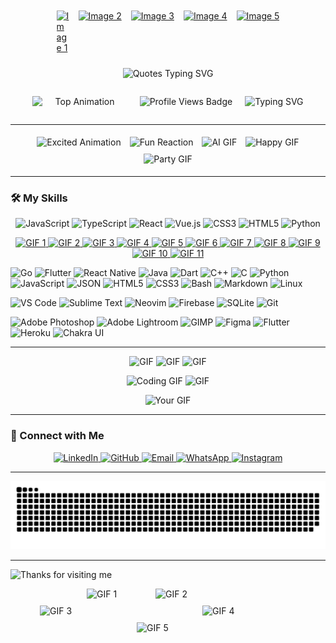<!-- Images taking full width with spacing -->
<div style="display:flex; flex-wrap:wrap; justify-content:center; gap:15px; padding:10px;">
  <a href="https://user-images.githubusercontent.com/74038190/212259377-06fca729-ae7a-480f-8aea-e67670108a1c.jpg" target="_blank">
    <img src="https://user-images.githubusercontent.com/74038190/212259377-06fca729-ae7a-480f-8aea-e67670108a1c.jpg" alt="Image 1" style="max-width:20px; width:20%; height:auto;"/>
  </a>
  <a href="https://user-images.githubusercontent.com/74038190/212259472-b30742fb-19dd-4258-80bf-05a56c9a352c.png" target="_blank">
    <img src="https://user-images.githubusercontent.com/74038190/212259472-b30742fb-19dd-4258-80bf-05a56c9a352c.png" alt="Image 2" style="max-width:150px; width:20%; height:auto;"/>
  </a>
  <a href="https://user-images.githubusercontent.com/74038190/213006207-f036aab8-ef1c-41ef-8a11-479ac0c7e1df.jpg" target="_blank">
    <img src="https://user-images.githubusercontent.com/74038190/213006207-f036aab8-ef1c-41ef-8a11-479ac0c7e1df.jpg" alt="Image 3" style="max-width:150px; width:20%; height:auto;"/>
  </a>
  <a href="https://user-images.githubusercontent.com/74038190/212907112-d360cd3f-bae2-42de-a41a-ca5622488e96.png" target="_blank">
    <img src="https://user-images.githubusercontent.com/74038190/212907112-d360cd3f-bae2-42de-a41a-ca5622488e96.png" alt="Image 4" style="max-width:150px; width:17%; height:auto;"/>
  </a>
  <a href="https://user-images.githubusercontent.com/74038190/216318921-21620ac8-e31f-42b0-b7dd-80ee2f424c2f.png" target="_blank">
    <img src="https://user-images.githubusercontent.com/74038190/216318921-21620ac8-e31f-42b0-b7dd-80ee2f424c2f.png" alt="Image 5" style="max-width:150px; width:20%; height:auto;"/>
  </a>
</div>






<p align="center">
  <img src="https://readme-typing-svg.herokuapp.com?font=Fira+Code&weight=600&size=22&duration=4000&pause=1000&color=00FF00&center=true&vCenter=true&multiline=true&width=800&height=80&lines=%22The+best+way+to+predict+the+future+is+to+create+it.%22;%22Keep+learning,+keep+building,+keep+growing." alt="Quotes Typing SVG"/>
</p>

<div align="center" style="display: flex; align-items: center; justify-content: center; gap: 20px;">
  <img src="https://user-images.githubusercontent.com/74038190/229223156-0cbdaba9-3128-4d8e-8719-b6b4cf741b67.gif" alt="Top Animation" width="30%" />
<!-- Profile Views Badge -->
<p align="center">
  <img src="https://komarev.com/ghpvc/?username=Tejagithub-1&style=flat&color=blueviolet" alt="Profile Views Badge" />
</p>
 
  <img src="https://readme-typing-svg.herokuapp.com?font=Righteous&size=35&duration=4000&pause=800&center=true&width=600&height=100&lines=Hi+There!+%F0%9F%91%8B;I'm+Raviteja+Gandrakota+%F0%9F%98%8E;AI%2FML+Enthusiast+%F0%9F%9A%80" alt="Typing SVG" />
</div>

---

<!-- GIF Row -->
<div align="center">
  <img src="https://media.giphy.com/media/WUlplcMpOCEmTGBtBW/giphy.gif" alt="Excited Animation" width="120" style="margin: 5px;" />
  <img src="https://media.giphy.com/media/du3J3cXyzhj75IOgvA/giphy.gif" alt="Fun Reaction" width="120" style="margin: 5px;" />
  <img src="https://media.giphy.com/media/eNAsjO55tPbgaor7ma/giphy.gif" alt="AI GIF" width="120" style="margin: 5px;" />
  <img src="https://media.giphy.com/media/KzJkzjggfGN5Py6nkT/giphy.gif" alt="Happy GIF" width="120" style="margin: 5px;" />
  <img src="https://media.giphy.com/media/IdyAQJVN2kVPNUrojM/giphy.gif" alt="Party GIF" width="120" style="margin: 5px;" />


</div>

---

<!-- Skills Section -->
### 🛠️ My Skills
<p align="center">
  <img src="https://cdn.jsdelivr.net/gh/devicons/devicon/icons/javascript/javascript-original.svg" alt="JavaScript" width="40" height="40"/>
  <img src="https://cdn.jsdelivr.net/gh/devicons/devicon/icons/typescript/typescript-original.svg" alt="TypeScript" width="40" height="40"/>
  <img src="https://cdn.jsdelivr.net/gh/devicons/devicon/icons/react/react-original.svg" alt="React" width="40" height="40"/>
  <img src="https://cdn.jsdelivr.net/gh/devicons/devicon/icons/vuejs/vuejs-original.svg" alt="Vue.js" width="40" height="40"/>
  <img src="https://cdn.jsdelivr.net/gh/devicons/devicon/icons/css3/css3-original.svg" alt="CSS3" width="40" height="40"/>
  <img src="https://cdn.jsdelivr.net/gh/devicons/devicon/icons/html5/html5-original.svg" alt="HTML5" width="40" height="40"/>
  <img src="https://cdn.jsdelivr.net/gh/devicons/devicon/icons/python/python-original.svg" alt="Python" width="40" height="40"/>
  <!-- GIF Links -->
<p align="center">
  <a href="https://user-images.githubusercontent.com/74038190/212280823-79088828-a258-4a4d-8d6c-96315d5a07af.gif" target="_blank">
    <img src="https://user-images.githubusercontent.com/74038190/212280823-79088828-a258-4a4d-8d6c-96315d5a07af.gif" alt="GIF 1" width="100"/>
  </a>
  <a href="https://user-images.githubusercontent.com/74038190/212280805-9bcb336b-8c55-46a8-abf8-ff286ab55472.gif" target="_blank">
    <img src="https://user-images.githubusercontent.com/74038190/212280805-9bcb336b-8c55-46a8-abf8-ff286ab55472.gif" alt="GIF 2" width="100"/>
  </a>
  <a href="https://user-images.githubusercontent.com/74038190/212281775-b468df30-4edc-4bf8-a4ee-f52e1aaddc86.gif" target="_blank">
    <img src="https://user-images.githubusercontent.com/74038190/212281775-b468df30-4edc-4bf8-a4ee-f52e1aaddc86.gif" alt="GIF 3" width="100"/>
  </a>
  <a href="https://user-images.githubusercontent.com/74038190/212281763-e6ecd7ef-c4aa-45b6-a97c-f33f6bb592bd.gif" target="_blank">
    <img src="https://user-images.githubusercontent.com/74038190/212281763-e6ecd7ef-c4aa-45b6-a97c-f33f6bb592bd.gif" alt="GIF 4" width="100"/>
  </a>
  <a href="https://user-images.githubusercontent.com/74038190/212281780-0afd9616-8310-46e9-a898-c4f5269f1387.gif" target="_blank">
    <img src="https://user-images.githubusercontent.com/74038190/212281780-0afd9616-8310-46e9-a898-c4f5269f1387.gif" alt="GIF 5" width="100"/>
  </a>
  <a href="https://user-images.githubusercontent.com/74038190/212257472-08e52665-c503-4bd9-aa20-f5a4dae769b5.gif" target="_blank">
    <img src="https://user-images.githubusercontent.com/74038190/212257472-08e52665-c503-4bd9-aa20-f5a4dae769b5.gif" alt="GIF 6" width="100"/>
  </a>
  <a href="https://user-images.githubusercontent.com/74038190/212257454-16e3712e-945a-4ca2-b238-408ad0bf87e6.gif" target="_blank">
    <img src="https://user-images.githubusercontent.com/74038190/212257454-16e3712e-945a-4ca2-b238-408ad0bf87e6.gif" alt="GIF 7" width="100"/>
  </a>
  <a href="https://user-images.githubusercontent.com/74038190/212257460-738ff738-247f-4445-a718-cdd0ca76e2db.gif" target="_blank">
    <img src="https://user-images.githubusercontent.com/74038190/212257460-738ff738-247f-4445-a718-cdd0ca76e2db.gif" alt="GIF 8" width="100"/>
  </a>
  <a href="https://user-images.githubusercontent.com/74038190/235294002-8aafea24-3179-45af-91d9-412ad7ff5359.gif" target="_blank">
    <img src="https://user-images.githubusercontent.com/74038190/235294002-8aafea24-3179-45af-91d9-412ad7ff5359.gif" alt="GIF 9" width="100"/>
  </a>
  <a href="https://user-images.githubusercontent.com/74038190/235294013-a33e5c43-a01c-43f6-b44d-a406d8b4ab75.gif" target="_blank">
    <img src="https://user-images.githubusercontent.com/74038190/235294013-a33e5c43-a01c-43f6-b44d-a406d8b4ab75.gif" alt="GIF 10" width="100"/>
  </a>
  <a href="https://user-images.githubusercontent.com/74038190/235294016-6556559a-ed58-4ca6-a4c9-c307cbe0b6b7.gif" target="_blank">
    <img src="https://user-images.githubusercontent.com/74038190/235294016-6556559a-ed58-4ca6-a4c9-c307cbe0b6b7.gif" alt="GIF 11" width="100"/>
  </a>
</p>

</p>

![Go](https://img.shields.io/badge/go-%2300ADD8.svg?style=for-the-badge&logo=go&logoColor=white)
![Flutter](https://img.shields.io/badge/Flutter-%2302569B.svg?style=for-the-badge&logo=flutter&logoColor=white)
![React Native](https://img.shields.io/badge/React_Native-%2320232a.svg?style=for-the-badge&logo=react&logoColor=%2361DAFB)
![Java](https://img.shields.io/badge/java-%23ED8B00.svg?style=for-the-badge&logo=openjdk&logoColor=white)
![Dart](https://img.shields.io/badge/dart-%230175C2.svg?style=for-the-badge&logo=dart&logoColor=white)
![C++](https://img.shields.io/badge/c++-%2300599C.svg?style=for-the-badge&logo=c%2B%2B&logoColor=white)
![C](https://img.shields.io/badge/C-%2300599C.svg?style=for-the-badge&logo=c&logoColor=white)
![Python](https://img.shields.io/badge/python-%2314354C.svg?style=for-the-badge&logo=python&logoColor=yellow)
![JavaScript](https://img.shields.io/badge/javascript-%23323330.svg?style=for-the-badge&logo=javascript&logoColor=%23F7DF1E)
![JSON](https://img.shields.io/badge/json-%23000000.svg?style=for-the-badge&logo=json&logoColor=white)
![HTML5](https://img.shields.io/badge/html5-%23E34F26.svg?style=for-the-badge&logo=html5&logoColor=white)
![CSS3](https://img.shields.io/badge/css3-%231572B6.svg?style=for-the-badge&logo=css3&logoColor=white)
![Bash](https://img.shields.io/badge/bash-%23121011.svg?style=for-the-badge&logo=gnu-bash&logoColor=white)
![Markdown](https://img.shields.io/badge/markdown-%23000000.svg?style=for-the-badge&logo=markdown&logoColor=white)
![Linux](https://img.shields.io/badge/linux-%23FCC624.svg?style=for-the-badge&logo=linux&logoColor=black)

![VS Code](https://img.shields.io/badge/Visual%20Studio%20Code-0078d7.svg?style=for-the-badge&logo=visual-studio-code&logoColor=white)
![Sublime Text](https://img.shields.io/badge/sublime_text-%23575757.svg?style=for-the-badge&logo=sublime-text&logoColor=important)
![Neovim](https://img.shields.io/badge/Neovim-%2357A143.svg?style=for-the-badge&logo=neovim&logoColor=white)
![Firebase](https://img.shields.io/badge/firebase-%23039BE5.svg?style=for-the-badge&logo=firebase)
![SQLite](https://img.shields.io/badge/sqlite-%2307405e.svg?style=for-the-badge&logo=sqlite&logoColor=white)
![Git](https://img.shields.io/badge/git-%23F05033.svg?style=for-the-badge&logo=git&logoColor=white)

![Adobe Photoshop](https://img.shields.io/badge/adobe_photoshop-%2331A8FF.svg?style=for-the-badge&logo=adobephotoshop&logoColor=white)
![Adobe Lightroom](https://img.shields.io/badge/adobe_lightroom-%23001E36.svg?style=for-the-badge&logo=adobelightroom&logoColor=white)
![GIMP](https://img.shields.io/badge/gimp-5C5543?style=for-the-badge&logo=gimp&logoColor=white)
![Figma](https://img.shields.io/badge/figma-%23F24E1E.svg?style=for-the-badge&logo=figma&logoColor=white)
![Flutter](https://img.shields.io/badge/flutter-%2302569B.svg?style=for-the-badge&logo=flutter&logoColor=white)
![Heroku](https://img.shields.io/badge/heroku-%23430098.svg?style=for-the-badge&logo=heroku&logoColor=white)
![Chakra UI](https://img.shields.io/badge/chakra--ui-%23319795.svg?style=for-the-badge&logo=chakraui&logoColor=white)

---

<!-- GIF Section -->
<p align="center">
<img src="https://user-images.githubusercontent.com/74038190/216644497-1951db19-8f3d-4e44-ac08-8e9d7e0d94a7.gif" alt="GIF" width="300"/>
  <img src="https://user-images.githubusercontent.com/74038190/219923809-b86dc415-a0c2-4a38-bc88-ad6cf06395a8.gif" alt="GIF" width="300"/>
<img src="https://user-images.githubusercontent.com/74038190/229223263-cf2e4b07-2615-4f87-9c38-e37600f8381a.gif" alt="GIF" width="300"/>
</p>

<p align="center">
  <img src="https://github.com/Xx-Ashutosh-xX/Xx-Ashutosh-xX/blob/master/assets/1936.gif" alt="Coding GIF" width="250"/>
  <img src="https://user-images.githubusercontent.com/74038190/212284119-fbfd994d-8c2a-4a07-a75f-84e513833c1c.gif" alt="GIF" width="200"/>

  <p align="center">
  <img src="https://user-images.githubusercontent.com/74038190/218265814-3084a4ba-809c-4135-afc0-8685d0f634b3.gif" alt="Your GIF" width="100"/>
</p>




</p>


---

<!-- Social Links -->
### 🔗 Connect with Me
<p align="center">
  <a href="https://www.linkedin.com/in/teja-ai-ml/" target="_blank">
    <img src="https://img.shields.io/badge/LinkedIn-0A66C2?style=flat&logo=linkedin&logoColor=white" alt="LinkedIn"/>
  </a>
  <a href="https://github.com/Tejagithub-1" target="_blank">
    <img src="https://img.shields.io/badge/GitHub-181717?style=flat&logo=github&logoColor=white" alt="GitHub"/>
  </a>
  <a href="mailto:gandrakotaraviteja091@gmail.com" target="_blank">
    <img src="https://img.shields.io/badge/Email-D14836?style=flat&logo=gmail&logoColor=white" alt="Email"/>
  </a>
  <a href="https://wa.me/916309380692" target="_blank">
    <img src="https://img.shields.io/badge/WhatsApp-25D366?style=flat&logo=whatsapp&logoColor=white" alt="WhatsApp"/>
  </a>
  <a href="https://www.instagram.com/tej_glorious64" target="_blank">
    <img src="https://img.shields.io/badge/Instagram-E4405F?style=flat&logo=instagram&logoColor=white" alt="Instagram"/>
  </a>
</p>


---

<!-- Contribution Snake -->
<div align="center">
  <img src="https://raw.githubusercontent.com/Platane/snk/output/github-contribution-grid-snake.svg" alt="GitHub contribution grid snake"/>
</div>

---

<!-- Workspace GIF -->


<!-- Thanks Banner -->
<img height="120" width="100%" alt="Thanks for visiting me" 
     src="https://raw.githubusercontent.com/BrunnerLivio/brunnerlivio/master/images/marquee.svg"/>
<div style="display:flex; gap:10px; justify-content:center; flex-wrap:wrap;">
  <img src="https://user-images.githubusercontent.com/74038190/213911110-aedbef38-a29f-4b6b-a65c-11608b4f75a5.gif" alt="GIF 1" width="100"/>
  <img src="https://user-images.githubusercontent.com/74038190/213911110-aedbef38-a29f-4b6b-a65c-11608b4f75a5.gif" alt="GIF 2" width="150"/>
  <img src="https://user-images.githubusercontent.com/74038190/213911110-aedbef38-a29f-4b6b-a65c-11608b4f75a5.gif" alt="GIF 3" width="250"/>
  <img src="https://user-images.githubusercontent.com/74038190/213911110-aedbef38-a29f-4b6b-a65c-11608b4f75a5.gif" alt="GIF 4" width="150"/>
  <img src="https://user-images.githubusercontent.com/74038190/213911110-aedbef38-a29f-4b6b-a65c-11608b4f75a5.gif" alt="GIF 5" width="100"/>
</div>




